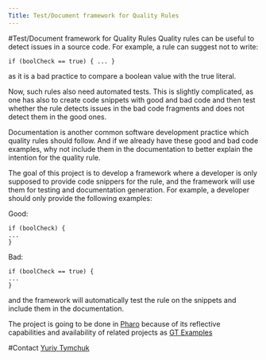 ```yaml
---
Title: Test/Document framework for Quality Rules
---
```

#Test/Document framework for Quality Rules
Quality rules can be useful to detect issues in a source code. For example, a rule can suggest not to write:

```
if (boolCheck == true) { ... }
```

as it is a bad practice to compare a boolean value with the true literal.

Now, such rules also need automated tests. This is slightly complicated, as one has also to create code snippets with good and bad code and then test whether the rule detects issues in the bad code fragments and does not detect them in the good ones.

Documentation is another common software development practice which quality rules should follow. And if we already have these good and bad code examples, why not include them in the documentation to better explain the intention for the quality rule.

The goal of this project is to develop a framework where a developer is only supposed to provide code snippers for the rule, and the framework will use them for testing and documentation generation. For example, a developer should only provide the following examples:

Good:
```
if (boolCheck) {
...
}
```

Bad:
```
if (boolCheck == true) {
...
}
```

and the framework will automatically test the rule on the snippets and include them in the documentation.


The project is going to be done in [Pharo](http://pharo.org) because of its reflective capabilities and availability of related projects as [GT Examples](http://gtoolkit.org/doc/Examples/examples.html) 

#Contact
[Yuriy Tymchuk](%base_url%/staff/YuriyTymchuk)
